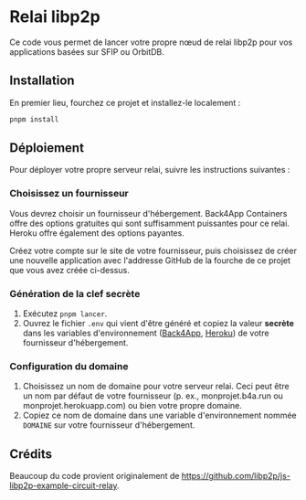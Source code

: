 # Relai libp2p
Ce code vous permet de lancer votre propre nœud de relai libp2p pour vos applications basées sur SFIP ou OrbitDB.

## Installation
En premier lieu, fourchez ce projet et installez-le localement :

```sh
pnpm install
```

## Déploiement
Pour déployer votre propre serveur relai, suivre les instructions suivantes :

### Choisissez un fournisseur
Vous devrez choisir un fournisseur d'hébergement. Back4App Containers offre des options gratuites qui sont suffisamment puissantes pour ce relai. Heroku offre également des options payantes.

Créez votre compte sur le site de votre fournisseur, puis choisissez de créer une nouvelle application avec l'addresse GitHub de la fourche de ce projet que vous avez créée ci-dessus.

### Génération de la clef secrète
1. Exécutez `pnpm lancer`.
2. Ouvrez le fichier `.env` qui vient d'être généré et copiez la valeur **secrète** dans les variables d'environnement ([Back4App](https://www.back4app.com/docs-containers/prepare-your-deployment), [Heroku](https://devcenter.heroku.com/articles/config-vars)) de votre fournisseur d'hébergement.

### Configuration du domaine
1. Choisissez un nom de domaine pour votre serveur relai. Ceci peut être un nom par défaut de votre fournisseur (p. ex., monprojet.b4a.run ou monprojet.herokuapp.com) ou bien votre propre domaine.
2. Copiez ce nom de domaine dans une variable d'environnement nommée `DOMAINE` sur votre fournisseur d'hébergement.


## Crédits
Beaucoup du code provient originalement de https://github.com/libp2p/js-libp2p-example-circuit-relay.